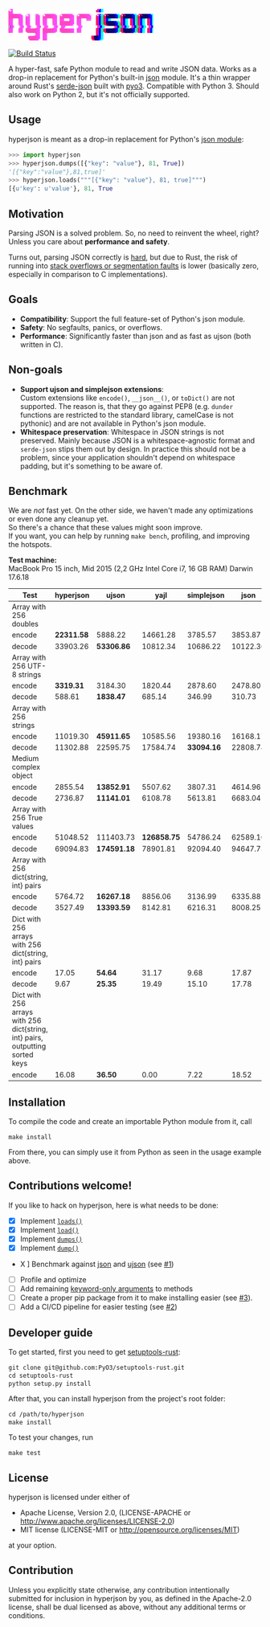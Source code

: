 ![hyperjson](logo.gif)

[![Build Status](https://travis-ci.org/mre/hyperjson.svg?branch-master)](https://travis-ci.org/mre/hyperjson)

A hyper-fast, safe Python module to read and write JSON data. Works as a
drop-in replacement for Python's built-in
[json](https://docs.python.org/3/library/json.html) module. It's a thin wrapper
around Rust's [serde-json](https://github.com/serde-rs/json) built with
[pyo3](https://github.com/PyO3/pyo3). Compatible with Python 3. Should also work
on Python 2, but it's not officially supported.

## Usage

hyperjson is meant as a drop-in replacement for Python's [json
module](https://docs.python.org/3/library/json.html):  

```python
>>> import hyperjson 
>>> hyperjson.dumps([{"key": "value"}, 81, True])
'[{"key":"value"},81,true]'
>>> hyperjson.loads("""[{"key": "value"}, 81, true]""")
[{u'key': u'value'}, 81, True
```

## Motivation

Parsing JSON is a solved problem. So, no need to reinvent the wheel, right?  
Unless you care about **performance and safety**.

Turns out, parsing JSON correctly is [hard](http://seriot.ch/parsing_json.php), but due to Rust, the risk of running
into [stack overflows or segmentation faults](https://github.com/esnme/ultrajson/issues) is lower (basically zero, especially in comparison to C implementations).

## Goals

* **Compatibility**: Support the full feature-set of Python's json module.
* **Safety**: No segfaults, panics, or overflows.
* **Performance**: Significantly faster than json and as fast as ujson (both written in C).

## Non-goals

* **Support ujson and simplejson extensions**:  
  Custom extensions like `encode()`, `__json__()`, or `toDict()` are not
  supported. The reason is, that they go against PEP8 (e.g. `dunder` functions
  are restricted to the standard library, camelCase is not pythonic) and are not
  available in Python's json module.
* **Whitespace preservation**: Whitespace in JSON strings is not preserved.
  Mainly because JSON is a whitespace-agnostic format and `serde-json` stips
  them out by design. In practice this should not be a problem, since your
  application shouldn't depend on whitespace padding, but it's something to be
  aware of.

## Benchmark

We are *not* fast yet. On the other side, we haven't made any optimizations or even done any cleanup yet.  
So there's a chance that these values might soon improve.  
If you want, you can help by running `make bench`, profiling, and improving the hotspots. 

**Test machine:**  
MacBook Pro 15 inch, Mid 2015 (2,2 GHz Intel Core i7, 16 GB RAM) Darwin 17.6.18

| Test                                                                          | hyperjson  | ujson      | yajl       | simplejson | json       |
|-------------------------------------------------------------------------------|------------|------------|------------|------------|------------|
| Array with 256 doubles                                                        |            |            |            |            |            |
| encode                                                                        |   **22311.58** |    5888.22 |   14661.28 |    3785.57 |    3853.87 |
| decode                                                                        |   33903.26 |   **53306.86** |   10812.34 |   10686.22 |   10122.36 |
| Array with 256 UTF-8 strings                                                  |            |            |            |            |            |
| encode                                                                        |    **3319.31** |    3184.30 |    1820.44 |    2878.60 |    2478.80 |
| decode                                                                        |     588.61 |    **1838.47** |     685.14 |     346.99 |     310.73 |
| Array with 256 strings                                                        |            |            |            |            |            |
| encode                                                                        |   11019.30 |   **45911.65** |   10585.56 |   19380.16 |   16168.17 |
| decode                                                                        |   11302.88 |   22595.75 |   17584.74 |   **33094.16** |   22808.74 |
| Medium complex object                                                         |            |            |            |            |            |
| encode                                                                        |    2855.54 |   **13852.91** |    5507.62 |    3807.31 |    4614.96 |
| decode                                                                        |    2736.87 |   **11141.01** |    6108.78 |    5613.81 |    6683.04 |
| Array with 256 True values                                                    |            |            |            |            |            |
| encode                                                                        |   51048.52 |  111403.73 |  **126858.75** |   54786.24 |   62589.10 |
| decode                                                                        |   69094.83 |  **174591.18** |   78901.81 |   92094.40 |   94647.73 |
| Array with 256 dict{string, int} pairs                                        |            |            |            |            |            |
| encode                                                                        |    5764.72 |   **16267.18** |    8856.06 |    3136.99 |    6335.88 |
| decode                                                                        |    3527.49 |   **13393.59** |    8142.81 |    6216.31 |    8008.25 |
| Dict with 256 arrays with 256 dict{string, int} pairs                         |            |            |            |            |            |
| encode                                                                        |      17.05 |      **54.64** |      31.17 |       9.68 |      17.87 |
| decode                                                                        |       9.67 |      **25.35** |      19.49 |      15.10 |      17.78 |
| Dict with 256 arrays with 256 dict{string, int} pairs, outputting sorted keys |            |            |            |            |            |
| encode                                                                        |      16.08 |      **36.50** |       0.00 |       7.22 |      18.52 |

## Installation

To compile the code and create an importable Python module from it, call  

```
make install
```

From there, you can simply use it from Python as seen in the usage example above.

## Contributions welcome!

If you like to hack on hyperjson, here is what needs to be done:

- [X] Implement [`loads()`](https://docs.python.org/3/library/json.html#json.loads)
- [X] Implement [`load()`](https://docs.python.org/3/library/json.html#json.load)
- [X] Implement [`dumps()`](https://docs.python.org/3/library/json.html#json.dumps)
- [X] Implement [`dump()`](https://docs.python.org/3/library/json.html#json.dump)
- X ] Benchmark against [json](https://docs.python.org/3/library/json.html) and
  [ujson](https://github.com/esnme/ultrajson/) (see [#1](https://github.com/mre/hyperjson/issues/1))
- [ ] Profile and optimize
- [ ] Add remaining [keyword-only arguments](https://docs.python.org/3/library/json.html#basic-usage) to methods
- [ ] Create a proper pip package from it to make installing easier (see [#3](https://github.com/mre/hyperjson/issues/3)).
- [ ] Add a CI/CD pipeline for easier testing (see [#2](https://github.com/mre/hyperjson/issues/2))

## Developer guide

To get started, first you need to get [setuptools-rust](https://github.com/PyO3/setuptools-rust):

```
git clone git@github.com:PyO3/setuptools-rust.git
cd setuptools-rust
python setup.py install
```

After that, you can install hyperjson from the project's root folder:

```
cd /path/to/hyperjson
make install
```

To test your changes, run

```
make test
```

## License

hyperjson is licensed under either of

* Apache License, Version 2.0, (LICENSE-APACHE or
  http://www.apache.org/licenses/LICENSE-2.0)
* MIT license (LICENSE-MIT or http://opensource.org/licenses/MIT)

at your option.

## Contribution

Unless you explicitly state otherwise, any contribution intentionally submitted
for inclusion in hyperjson by you, as defined in the Apache-2.0 license, shall
be dual licensed as above, without any additional terms or conditions.

